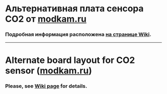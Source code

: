 # Альтернативная плата сенсора CO2 от [modkam.ru](https://modkam.ru/?p=1715)
### Подробная информация расположена [на странице Wiki](https://github.com/egony/MODKAM-CO2-SENSOR/wiki).
***
# Alternate board layout for CO2 sensor ([modkam.ru](https://modkam.ru/?p=1715))
### Please, see [Wiki page](https://github.com/egony/MODKAM-CO2-SENSOR/wiki) for details.
